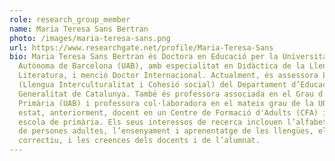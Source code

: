 ```yaml
---
role: research_group_member
name: Maria Teresa Sans Bertran
photo: /images/maria-teresa-sans.png
url: https://www.researchgate.net/profile/Maria-Teresa-Sans
bio: Maria Teresa Sans Bertran és Doctora en Educació per la Universitat
  Autònoma de Barcelona (UAB), amb especialitat en Didàctica de la Llengua i la
  Literatura, i menció Doctor Internacional. Actualment, és assessora LIC
  (Llengua Interculturalitat i Cohesió social) del Departament d’Educació de la
  Generalitat de Catalunya. També és professora associada en el Grau d’Educació
  Primària (UAB) i professora col·laboradora en el mateix grau de la UOC. Ha
  estat, anteriorment, docent en un Centre de Formació d'Adults (CFA) i en una
  escola de primària. Els seus interessos de recerca inclouen l’alfabetització
  de persones adultes, l’ensenyament i aprenentatge de les llengües, el feedback
  correctiu, i les creences dels docents i de l’alumnat.
---
```

